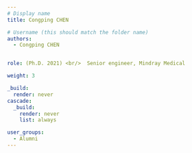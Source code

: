 ```yaml
---
# Display name
title: Congping CHEN

# Username (this should match the folder name)
authors:
  - Congping CHEN


role: (Ph.D. 2021) <br/>  Senior engineer, Mindray Medical

weight: 3

_build:
  render: never
cascade:
  _build:
    render: never
    list: always

user_groups:
  - Alumni
---
```

